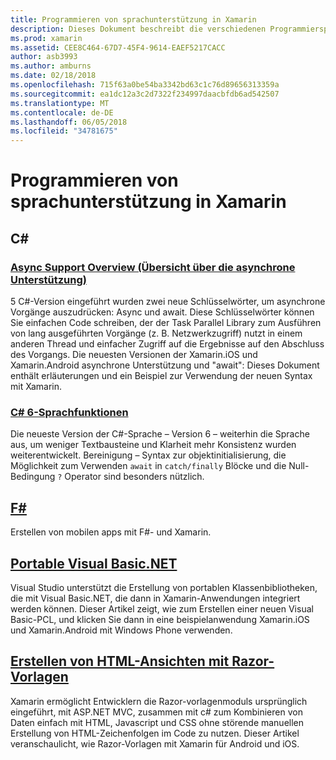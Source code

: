 ```yaml
---
title: Programmieren von sprachunterstützung in Xamarin
description: Dieses Dokument beschreibt die verschiedenen Programmiersprachen unterstützt von Xamarin. Es wird erläutert, c#, f# portable Visual Basic.NET und Razor-Vorlagen.
ms.prod: xamarin
ms.assetid: CEE8C464-67D7-45F4-9614-EAEF5217CACC
author: asb3993
ms.author: amburns
ms.date: 02/18/2018
ms.openlocfilehash: 715f63a0be54ba3342bd63c1c76d89656313359a
ms.sourcegitcommit: ea1dc12a3c2d7322f234997daacbfdb6ad542507
ms.translationtype: MT
ms.contentlocale: de-DE
ms.lasthandoff: 06/05/2018
ms.locfileid: "34781675"
---
```

# <a name="programming-language-support-in-xamarin"></a>Programmieren von sprachunterstützung in Xamarin

## <a name="c"></a>C# 

###  <a name="async-support-overviewcross-platformplatformasyncmd"></a>[Async Support Overview (Übersicht über die asynchrone Unterstützung)](~/cross-platform/platform/async.md)

5 C#-Version eingeführt wurden zwei neue Schlüsselwörter, um asynchrone Vorgänge auszudrücken: Async und await. Diese Schlüsselwörter können Sie einfachen Code schreiben, der der Task Parallel Library zum Ausführen von lang ausgeführten Vorgänge (z. B. Netzwerkzugriff) nutzt in einem anderen Thread und einfacher Zugriff auf die Ergebnisse auf den Abschluss des Vorgangs. Die neuesten Versionen der Xamarin.iOS und Xamarin.Android asynchrone Unterstützung und "await": Dieses Dokument enthält erläuterungen und ein Beispiel zur Verwendung der neuen Syntax mit Xamarin.

### <a name="c-6-language-featurescross-platformplatformcsharp-sixmd"></a>[C# 6-Sprachfunktionen](~/cross-platform/platform/csharp-six.md)

Die neueste Version der C#-Sprache – Version 6 – weiterhin die Sprache aus, um weniger Textbausteine und Klarheit mehr Konsistenz wurden weiterentwickelt. Bereinigung – Syntax zur objektinitialisierung, die Möglichkeit zum Verwenden `await` in `catch/finally` Blöcke und die Null-Bedingung `?` Operator sind besonders nützlich.

## <a name="ffsharpindexmd"></a>[F#](fsharp/index.md)

Erstellen von mobilen apps mit F#- und Xamarin.

##  <a name="portable-visual-basicnetcross-platformplatformvisual-basicindexmd"></a>[Portable Visual Basic.NET](~/cross-platform/platform/visual-basic/index.md)

Visual Studio unterstützt die Erstellung von portablen Klassenbibliotheken, die mit Visual Basic.NET, die dann in Xamarin-Anwendungen integriert werden können. Dieser Artikel zeigt, wie zum Erstellen einer neuen Visual Basic-PCL, und klicken Sie dann in eine beispielanwendung Xamarin.iOS und Xamarin.Android mit Windows Phone verwenden.

##  <a name="building-html-views-using-razor-templatescross-platformplatformrazor-html-templatesindexmd"></a>[Erstellen von HTML-Ansichten mit Razor-Vorlagen](~/cross-platform/platform/razor-html-templates/index.md)

Xamarin ermöglicht Entwicklern die Razor-vorlagenmoduls ursprünglich eingeführt, mit ASP.NET MVC, zusammen mit c# zum Kombinieren von Daten einfach mit HTML, Javascript und CSS ohne störende manuellen Erstellung von HTML-Zeichenfolgen im Code zu nutzen.
Dieser Artikel veranschaulicht, wie Razor-Vorlagen mit Xamarin für Android und iOS.
